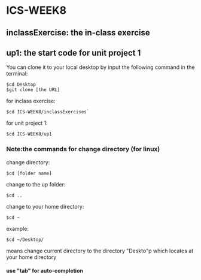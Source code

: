 # ICS-WEEK8
## inclassExercise: the in-class exercise
## up1: the start code for unit project 1

You can clone it to your local desktop by input the following command in the terminal:

    $cd Desktop
    $git clone [the URL]

for inclass exercise:

    $cd ICS-WEEK8/inclassExercises`

for unit project 1:
    
    $cd ICS-WEEK8/up1

### Note:the commands for change directory (for linux)
change directory:

    $cd [folder name]

change to the up folder:
    
    $cd ..

change to your home directory:

    $cd ~

example:

    $cd ~/Desktop/

means change current directory to the directory "Deskto"p which locates at your home directory  

#### use "tab" for auto-completion  


     
